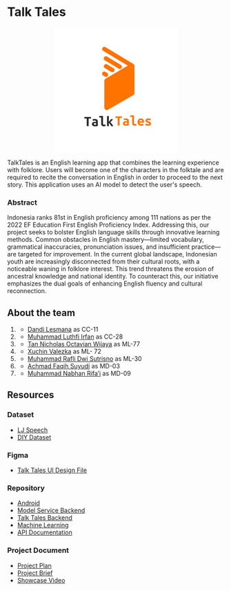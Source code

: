 # Talk Tales

<p align="center">
    <img src='./logo.png'>
</p>

TalkTales is an English learning app that combines the learning experience with folklore. Users will become one of the characters in the folktale and are required to recite the conversation in English in order to proceed to the next story. This application uses an AI model to detect the user's speech.

### Abstract
Indonesia ranks 81st in English proficiency among 111 nations as per the 2022 EF Education First English Proficiency Index. Addressing this, our project seeks to bolster English language skills through innovative learning methods. Common obstacles in English mastery—limited vocabulary, grammatical inaccuracies, pronunciation issues, and insufficient practice—are targeted for improvement. In the current global landscape, Indonesian youth are increasingly disconnected from their cultural roots, with a noticeable waning in folklore interest. This trend threatens the erosion of ancestral knowledge and national identity. To counteract this, our initiative emphasizes the dual goals of enhancing English fluency and cultural reconnection.


## About the team
1. - <a href="https://www.linkedin.com/in/dandi-lesmana-b52b3122b">Dandi Lesmana</a> as CC-11
2. - <a href="https://www.linkedin.com/in/muhammad-luthfi-irfan">Muhammad Luthfi Irfan</a> as CC-28
3. - <a href="https://www.linkedin.com/in/tan-nicholas-octavian-wijaya/">Tan Nicholas Octavian Wijaya</a> as ML-77
4. - <a href="https://www.linkedin.com/in/xuchinn">Xuchin Valezka</a> as ML- 72
5. - <a href="https://www.linkedin.com/in/mraflidwis/">Muhammad Rafli Dwi Sutrisno</a> as ML-30
6. - <a href="https://www.linkedin.com/in/achmad-faqih-suyudi-a540b026a/">Achmad Faqih Suyudi</a> as MD-03
7. - <a href="https://www.linkedin.com/in/muhammad-nabhan-rifa-i/ ">Muhammad Nabhan Rifa’i</a> as MD-09


## Resources

### Dataset
- <a href="https://www.kaggle.com/datasets/awsaf49/ljspeech-sr16k-dataset/code">LJ Speech</a>
- <a href="https://www.kaggle.com/datasets/tannicholasdummy/talktales-public">DIY Dataset</a>

### Figma
- <a href="https://www.figma.com/design/MgWuxx6vAtQenNnXJ7bJro/Draft-UI-Capstone?node-id=2%3A3&t=KhqhGy29NhOkX4kD-1">Talk Tales UI Design File</a>

### Repository
- <a href="https://github.com/talk-tales/Android-Talk-Tales">Android</a>
- <a href="https://github.com/talk-tales/service-model">Model Service Backend</a>
- <a href="https://github.com/talk-tales/CC-Backend">Talk Tales Backend</a>
- <a href="https://github.com/talk-tales/ML">Machine Learning</a>
- <a href="https://documenter.getpostman.com/view/26086126/2sA3XMhNgk">API Documentation</a>

### Project Document
- <a href="https://docs.google.com/document/d/11luJc1QGAnd6ucHL_YkwhH3f767V9NrI4KQnVKtNI2s/edit">Project Plan</a>
- <a href="https://docs.google.com/document/d/1jTGoh84FSeA4d8yXROtY-hOp7759mhn3EZLpLIIfXRM/edit?usp=sharing">Project Brief</a>
- <a href="https://youtu.be/GL2aoPjF4Os">Showcase Video</a>
    
